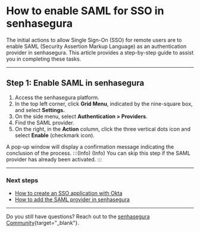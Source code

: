 # How to enable SAML for SSO in senhasegura

The initial actions to allow Single Sign-On (SSO) for remote users are to enable SAML (Security Assertion Markup Language) as an authentication provider in senhasegura. This article provides a step-by-step guide to assist you in completing these tasks.

* * *
## Step 1: Enable SAML in senhasegura

1. Access the senhasegura platform.
2. In the top left corner, click **Grid Menu**, indicated by the nine-square box, and select **Settings.**
3. On the side menu, select **Authentication > Providers**.
4. Find the SAML provider.
5. On the right, in the **Action** column, click the three vertical dots icon and select **Enable** (checkmark icon).

A pop-up window will display a confirmation message indicating the conclusion of the process.
:::(Info) (Info)
You can skip this step if the SAML provider has already been activated.
:::

* * *
### Next steps

* [How to create an SSO application with Okta](/v3-33/docs/administration-how-to-create-a-saml-application-with-okta)
* [How to add the SAML provider in senhasegura](/v3-33/docs/administration-how-to-add-the-saml-provider-to-senhasegura)

* * *

Do you still have questions? Reach out to the [senhasegura Community](https://community.senhasegura.io/){target="_blank"}.
